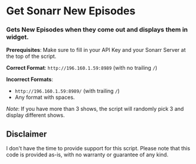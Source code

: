 # Get Sonarr New Episodes
### Gets New Episodes when they come out and displays them in  widget.

**Prerequisites**: Make sure to fill in your API Key and your Sonarr Server at the top of the script.

**Correct Format**: `http://196.160.1.59:8989` (with no trailing `/`)

**Incorrect Formats**:
- `http://196.160.1.59:8989/` (with trailing `/`)
- Any format with spaces.

*Note*: If you have more than 3 shows, the script will randomly pick 3 and display different shows.

## Disclaimer

I don't have the time to provide support for this script. Please note that this code is provided as-is, with no warranty or guarantee of any kind.
